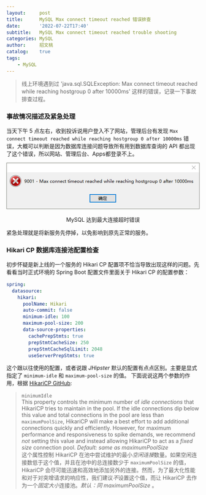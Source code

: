 ```yaml
---
layout:     post
title:      MySQL Max connect timeout reached 错误排查
date:       '2022-07-22T17:40'
subtitle:   MySQL Max connect timeout reached trouble shooting
categories: MySQL
author:     招文桃
catalog:    true
tags:
    - MySQL
---
```


> 线上环境遇到过 'java.sql.SQLException: Max connect timeout reached while reaching hostgroup 0 after 10000ms' 这样的错误，记录一下事故排查过程。

### 事故情况描述及紧急处理

当天下午 5 点左右，收到投诉说用户登入不了网站，管理后台有发现 `Max connect timeout reached while reaching hostgroup 0 after 10000ms` 错误，大概可以判断是因为数据库连接问题导致所有用到数据库查询的 API 都出现了这个错误，所以网站、管理后台、Apps都登录不上。

![MySQL-max-connect-timeout-error](/img/mysql-max-connect-timeout-2022-07-22_17-38-55.png)
<p align="center">MySQL 达到最大连接超时错误</p>

紧急处理就是将新服务先停掉，以免影响到原先正常的服务。

### Hikari CP 数据库连接池配置检查

初步怀疑是新上线的一个服务的 Hikari CP 配置项不恰当导致出现这样的问题。先看看当时正式环境的 Spring Boot 配置文件里面关于 Hikari CP 的配置参数：

```yml
spring:
  datasource:
    hikari:
      poolName: Hikari
      auto-commit: false
      minimum-idle: 100
      maximum-pool-size: 200
      data-source-properties:
        cachePrepStmts: true
        prepStmtCacheSize: 250
        prepStmtCacheSqlLimit: 2048
        useServerPrepStmts: true
```
这个跟以往使用的配置，或者说跟 *JHipster* 默认的配置有点点区别。主要是显式指定了 `minimum-idle` 和 `maximum-pool-size` 的值。 下面说说这两个参数的作用，根据 [HikariCP GitHub](https://github.com/brettwooldridge/HikariCP#configuration-knobs-baby):
> `minimumIdle`<br>
> This property controls the minimum number of *idle connections* that HikariCP tries to maintain in the pool. If the idle connections dip below this value and total connections in the pool are less than `maximumPoolSize`, HikariCP will make a best effort to add additional connections quickly and efficiently. However, for maximum performance and responsiveness to spike demands, we recommend *not* setting this value and instead allowing HikariCP to act as a *fixed size* connection pool. *Default: same as maximumPoolSize*<br>
> 这个属性控制 HikariCP 在池中尝试维护的最小*空闲连接*数量。如果空闲连接数低于这个值，并且在池中的总连接数少于 `maximumPoolSize` 的值， HikariCP 会尽可能迅速和高效地添加另外的连接。然而，为了最大化性能和对于对突增请求的响应性，我们建议*不*设置这个值，而让 HikariCP 去作为一个*固定大小*连接池。*默认：同 maximumPoolSize* 。
